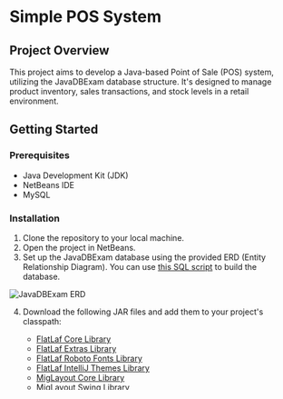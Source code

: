 # Simple POS System

## Project Overview

This project aims to develop a Java-based Point of Sale (POS) system, utilizing the JavaDBExam database structure. It's designed to manage product inventory, sales transactions, and stock levels in a retail environment.

## Getting Started

### Prerequisites

- Java Development Kit (JDK)
- NetBeans IDE
- MySQL

### Installation

1. Clone the repository to your local machine.
2. Open the project in NetBeans.
3. Set up the JavaDBExam database using the provided ERD (Entity Relationship Diagram). You can use [this SQL script](https://github.com/danlabrador/univ-simple-pos-system/blob/main/database.sql) to build the database.

![JavaDBExam ERD](https://danlabrador.notion.site/image/https%3A%2F%2Fprod-files-secure.s3.us-west-2.amazonaws.com%2F7e34410a-8d32-4234-89e2-09fd39557494%2F93092ff9-3a6f-4cf1-bdff-d03b01f950dd%2FUntitled.png?table=block&id=a8a5e1c6-1bed-4142-a44b-301f5981cae6&spaceId=7e34410a-8d32-4234-89e2-09fd39557494&width=670&userId=&cache=v2)

4. Download the following JAR files and add them to your project's classpath:
   - [FlatLaf Core Library](https://search.maven.org/artifact/com.formdev/flatlaf/3.2.5/jar)
   - [FlatLaf Extras Library](https://search.maven.org/artifact/com.formdev/flatlaf-extras/3.2.5/jar)
   - [FlatLaf Roboto Fonts Library](https://search.maven.org/artifact/com.formdev/flatlaf-fonts-roboto/2.137/jar)
   - [FlatLaf IntelliJ Themes Library](https://search.maven.org/artifact/com.formdev/flatlaf-intellij-themes/3.2.5/jar)
   - [MigLayout Core Library](https://github.com/DJ-Raven/swing-crazy-panel/tree/main/library)
   - [MigLayout Swing Library](https://github.com/DJ-Raven/swing-crazy-panel/tree/main/library)
   - [MySQL Connector/J Library](https://mvnrepository.com/artifact/com.mysql/mysql-connector-j/8.2.0)
   - [Raven Bean Pack Library](https://github.com/DJ-Raven/raven-bean-pack/tree/main/raven-bean-pack)
   - [Swing Crazy Panel Library](https://github.com/DJ-Raven/swing-crazy-panel/tree/main/library)

5. Build and run the project.

## Usage

This POS system allows for:

- Adding and updating products in the inventory.
- Managing stock levels.
- Processing sales transactions.
- Viewing products, processing orders, and managing stock through the user interface.

## Development Tasks

1. **Database Setup:** Establish the JavaDBExam database.
2. **Product Management:** Implement methods for product management in the `products` table.
3. **Stock Management:** Develop methods to update stock levels in the `stock` table.
4. **Transaction Processing:** Implement order creation and update stock levels upon sale completion.
5. **User Interface Development:** Design and implement a user interface for product viewing, order processing, and stock management.

## License

This project is licensed under the LICENSE.
